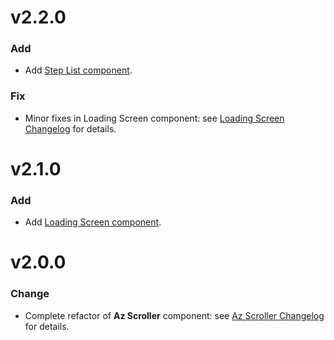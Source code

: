 # v2.2.0
### Add
- Add [Step List component](https://github.com//adsum-react-components/tree/master/packages/adsum-steplist).

### Fix
- Minor fixes in Loading Screen component: see [Loading Screen Changelog](https://github.com/adactiveasia/adsum-react-components/tree/master/packages/adsum-loadingScreen/CHANGELOG.md) for details.

# v2.1.0
### Add
- Add [Loading Screen component](https://github.com/adactiveasia/adsum-react-components/tree/master/packages/adsum-loadingScreen).

# v2.0.0
### Change
- Complete refactor of **Az Scroller** component:
see [Az Scroller Changelog](https://github.com/adactiveasia/adsum-react-components/tree/master/packages/adsum-az-scroller/CHANGELOG.md) for details.
